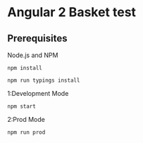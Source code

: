 # Angular 2 Basket test



## Prerequisites

Node.js and NPM
```
npm install
```
```
npm run typings install
```

1:Development Mode
```
npm start
```

2:Prod Mode
```
npm run prod
```

